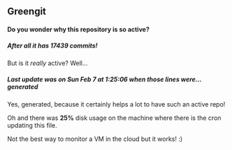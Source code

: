 ## Greengit

#### Do you wonder why this repository is so active?

##### After all it has 17439 commits!

But is it *really* active? Well...

##### Last update was on Sun Feb 7 at 1:25:06 when those lines were... generated

Yes, generated, because it certainly helps a lot to have such an active repo!

Oh and there was **25%** disk usage on the machine
where there is the cron updating this file.

Not the best way to monitor a VM in the cloud but it works! :)
